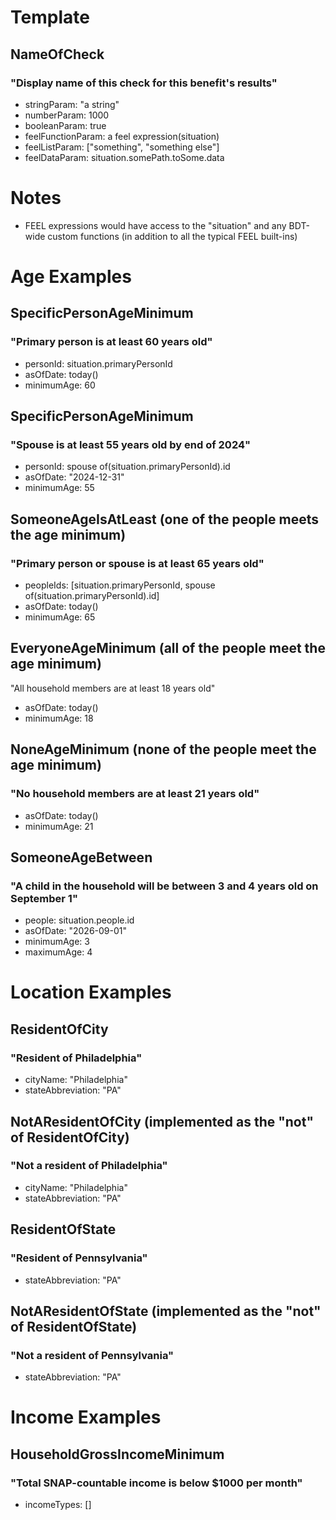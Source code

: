 # Template

## NameOfCheck
### "Display name of this check for this benefit's results"

- stringParam: "a string"
- numberParam: 1000
- booleanParam: true
- feelFunctionParam: a feel expression(situation)
- feelListParam: ["something", "something else"]
- feelDataParam: situation.somePath.toSome.data

# Notes
- FEEL expressions would have access to the "situation" and any BDT-wide custom functions (in addition to all the typical FEEL built-ins)


# Age Examples

## SpecificPersonAgeMinimum
### "Primary person is at least 60 years old"

- personId: situation.primaryPersonId
- asOfDate: today()
- minimumAge: 60

## SpecificPersonAgeMinimum
### "Spouse is at least 55 years old by end of 2024"

- personId: spouse of(situation.primaryPersonId).id
- asOfDate: "2024-12-31"
- minimumAge: 55


## SomeoneAgeIsAtLeast (one of the people meets the age minimum)
### "Primary person or spouse is at least 65 years old"

- peopleIds: [situation.primaryPersonId, spouse of(situation.primaryPersonId).id]
- asOfDate: today()
- minimumAge: 65


## EveryoneAgeMinimum (all of the people meet the age minimum)
"All household members are at least 18 years old"

- asOfDate: today()
- minimumAge: 18


## NoneAgeMinimum (none of the people meet the age minimum)
### "No household members are at least 21 years old"

- asOfDate: today()
- minimumAge: 21


## SomeoneAgeBetween
### "A child in the household will be between 3 and 4 years old on September 1"

- people: situation.people.id
- asOfDate: "2026-09-01"
- minimumAge: 3
- maximumAge: 4


# Location Examples

## ResidentOfCity
### "Resident of Philadelphia"

- cityName: "Philadelphia"
- stateAbbreviation: "PA"


## NotAResidentOfCity (implemented as the "not" of ResidentOfCity)
### "Not a resident of Philadelphia"

- cityName: "Philadelphia"
- stateAbbreviation: "PA"


## ResidentOfState
### "Resident of Pennsylvania"

- stateAbbreviation: "PA"

## NotAResidentOfState (implemented as the "not" of ResidentOfState)
### "Not a resident of Pennsylvania"

- stateAbbreviation: "PA"


# Income Examples

## HouseholdGrossIncomeMinimum
### "Total SNAP-countable income is below $1000 per month"

- incomeTypes: []